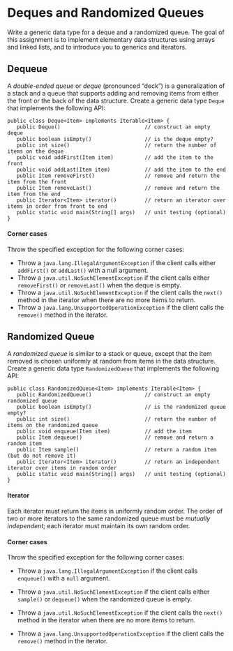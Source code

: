 # Deques and Randomized Queues

Write a generic data type for a deque and a randomized queue. The goal of this assignment is to implement elementary data structures using arrays and linked lists, and to introduce you to generics and iterators. 

## Dequeue
A _double-ended queue_ or _deque_ (pronounced “deck”) is a generalization of a stack and a queue that supports adding and removing items from either the front or the back of the data structure. Create a generic data type `Deque` that implements the following API: 

```
public class Deque<Item> implements Iterable<Item> {
   public Deque()                           // construct an empty deque
   public boolean isEmpty()                 // is the deque empty?
   public int size()                        // return the number of items on the deque
   public void addFirst(Item item)          // add the item to the front
   public void addLast(Item item)           // add the item to the end
   public Item removeFirst()                // remove and return the item from the front
   public Item removeLast()                 // remove and return the item from the end
   public Iterator<Item> iterator()         // return an iterator over items in order from front to end
   public static void main(String[] args)   // unit testing (optional)
}
```

#### Corner cases
Throw the specified exception for the following corner cases:


- Throw a `java.lang.IllegalArgumentException` if the client calls either `addFirst()` or `addLast()` with a null argument.
- Throw a `java.util.NoSuchElementException` if the client calls either `removeFirst()` or `removeLast()` when the deque is empty.
- Throw a `java.util.NoSuchElementException` if the client calls the `next()` method in the iterator when there are no more items to return.
- Throw a `java.lang.UnsupportedOperationException` if the client calls the `remove()` method in the iterator. 


## Randomized Queue
A _randomized queue_ is similar to a stack or queue, except that the item removed is chosen uniformly at random from items in the data structure. Create a generic data type `RandomizedQueue` that implements the following API:

```
public class RandomizedQueue<Item> implements Iterable<Item> {
   public RandomizedQueue()                 // construct an empty randomized queue
   public boolean isEmpty()                 // is the randomized queue empty?
   public int size()                        // return the number of items on the randomized queue
   public void enqueue(Item item)           // add the item
   public Item dequeue()                    // remove and return a random item
   public Item sample()                     // return a random item (but do not remove it)
   public Iterator<Item> iterator()         // return an independent iterator over items in random order
   public static void main(String[] args)   // unit testing (optional)
}
```

#### Iterator
Each iterator must return the items in uniformly random order. The order of two or more iterators to the same randomized queue must be _mutually independent_; each iterator must maintain its own random order. 


#### Corner cases
Throw the specified exception for the following corner cases:

- Throw a `java.lang.IllegalArgumentException` if the client calls `enqueue()` with a `null` argument.

- Throw a `java.util.NoSuchElementException` if the client calls either `sample()` or `dequeue()` when the randomized queue is empty.

- Throw a `java.util.NoSuchElementException` if the client calls the `next()` method in the iterator when there are no more items to return.

- Throw a `java.lang.UnsupportedOperationException` if the client calls the `remove()` method in the iterator. 
